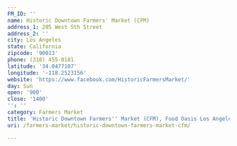 ```yaml
---
FM_ID: ''
name: Historic Downtown Farmers' Market (CFM)
address_1: 205 West 5th Street
address_2: ''
city: Los Angeles
state: California
zipcode: '90013'
phone: (310) 455-0181
latitude: '34.0477107'
longitude: '-118.2523156'
website: 'https://www.facebook.com/HistoricFarmersMarket/'
day: Sun
open: '900'
close: '1400'
'': ''
category: Farmers Market
title: 'Historic Downtown Farmers'' Market (CFM), Food Oasis Los Angeles'
uri: /farmers-market/historic-downtown-farmers-market-cfm/

---
```

